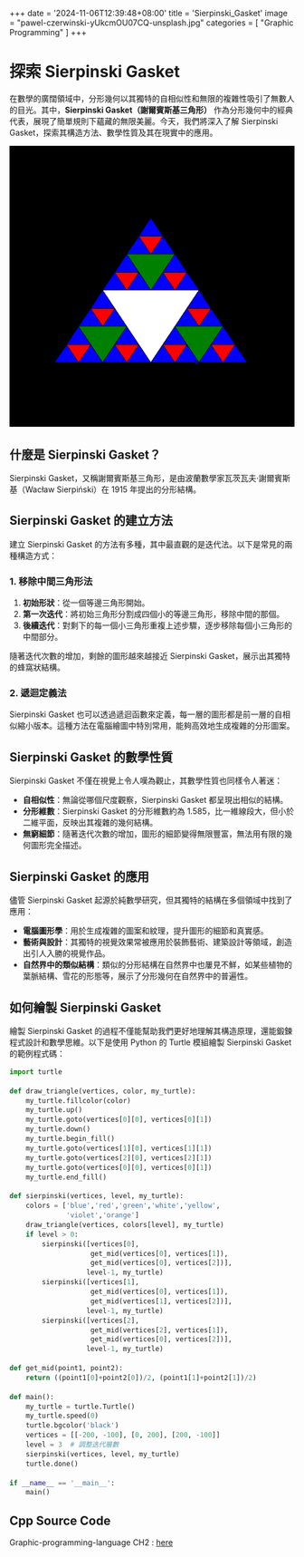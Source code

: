 +++
date = '2024-11-06T12:39:48+08:00'
title = 'Sierpinski_Gasket'
image = "pawel-czerwinski-yUkcmOU07CQ-unsplash.jpg"
categories = [
    "Graphic Programming"
]
+++

# 探索 Sierpinski Gasket

在數學的廣闊領域中，分形幾何以其獨特的自相似性和無限的複雜性吸引了無數人的目光。其中，**Sierpinski Gasket（謝爾賓斯基三角形）** 作為分形幾何中的經典代表，展現了簡單規則下蘊藏的無限美麗。今天，我們將深入了解 Sierpinski Gasket，探索其構造方法、數學性質及其在現實中的應用。

![Sierpinski Gasket Triangle](Sierpinski_Gasket.png)

## 什麼是 Sierpinski Gasket？

Sierpinski Gasket，又稱謝爾賓斯基三角形，是由波蘭數學家瓦茨瓦夫·謝爾賓斯基（Wacław Sierpiński）在 1915 年提出的分形結構。

## Sierpinski Gasket 的建立方法

建立 Sierpinski Gasket 的方法有多種，其中最直觀的是迭代法。以下是常見的兩種構造方式：

### 1. 移除中間三角形法

1. **初始形狀**：從一個等邊三角形開始。
2. **第一次迭代**：將初始三角形分割成四個小的等邊三角形，移除中間的那個。
3. **後續迭代**：對剩下的每一個小三角形重複上述步驟，逐步移除每個小三角形的中間部分。

隨著迭代次數的增加，剩餘的圖形越來越接近 Sierpinski Gasket，展示出其獨特的蜂窩狀結構。

### 2. 遞迴定義法

Sierpinski Gasket 也可以透過遞迴函數來定義，每一層的圖形都是前一層的自相似縮小版本。這種方法在電腦繪圖中特別常用，能夠高效地生成複雜的分形圖案。

## Sierpinski Gasket 的數學性質

Sierpinski Gasket 不僅在視覺上令人嘆為觀止，其數學性質也同樣令人著迷：

- **自相似性**：無論從哪個尺度觀察，Sierpinski Gasket 都呈現出相似的結構。
- **分形維數**：Sierpinski Gasket 的分形維數約為 1.585，比一維線段大，但小於二維平面，反映出其複雜的幾何結構。
- **無窮細節**：隨著迭代次數的增加，圖形的細節變得無限豐富，無法用有限的幾何圖形完全描述。

## Sierpinski Gasket 的應用

儘管 Sierpinski Gasket 起源於純數學研究，但其獨特的結構在多個領域中找到了應用：

- **電腦圖形學**：用於生成複雜的圖案和紋理，提升圖形的細節和真實感。
- **藝術與設計**：其獨特的視覺效果常被應用於裝飾藝術、建築設計等領域，創造出引人入勝的視覺作品。
- **自然界中的類似結構**：類似的分形結構在自然界中也屢見不鮮，如某些植物的葉脈結構、雪花的形態等，展示了分形幾何在自然界中的普遍性。

## 如何繪製 Sierpinski Gasket

繪製 Sierpinski Gasket 的過程不僅能幫助我們更好地理解其構造原理，還能鍛鍊程式設計和數學思維。以下是使用 Python 的 Turtle 模組繪製 Sierpinski Gasket 的範例程式碼：

```python
import turtle

def draw_triangle(vertices, color, my_turtle):
    my_turtle.fillcolor(color)
    my_turtle.up()
    my_turtle.goto(vertices[0][0], vertices[0][1])
    my_turtle.down()
    my_turtle.begin_fill()
    my_turtle.goto(vertices[1][0], vertices[1][1])
    my_turtle.goto(vertices[2][0], vertices[2][1])
    my_turtle.goto(vertices[0][0], vertices[0][1])
    my_turtle.end_fill()

def sierpinski(vertices, level, my_turtle):
    colors = ['blue','red','green','white','yellow',
              'violet','orange']
    draw_triangle(vertices, colors[level], my_turtle)
    if level > 0:
        sierpinski([vertices[0],
                    get_mid(vertices[0], vertices[1]),
                    get_mid(vertices[0], vertices[2])],
                   level-1, my_turtle)
        sierpinski([vertices[1],
                    get_mid(vertices[0], vertices[1]),
                    get_mid(vertices[1], vertices[2])],
                   level-1, my_turtle)
        sierpinski([vertices[2],
                    get_mid(vertices[2], vertices[1]),
                    get_mid(vertices[0], vertices[2])],
                   level-1, my_turtle)

def get_mid(point1, point2):
    return ((point1[0]+point2[0])/2, (point1[1]+point2[1])/2)

def main():
    my_turtle = turtle.Turtle()
    my_turtle.speed(0)
    turtle.bgcolor('black')
    vertices = [[-200, -100], [0, 200], [200, -100]]
    level = 3  # 調整迭代層數
    sierpinski(vertices, level, my_turtle)
    turtle.done()

if __name__ == '__main__':
    main()
```

## Cpp Source Code

Graphic-programming-language CH2 : [here](https://github.com/davidchen0970/Graphic-programming-language/blob/main/CH2/CH2_1%20Sierpinski%20Gasket.md)
